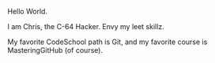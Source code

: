 Hello World.

I am Chris, the C-64 Hacker.  Envy my leet skillz.

My favorite CodeSchool path is Git, and my favorite course is MasteringGitHub (of course).